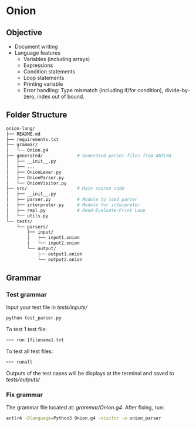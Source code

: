 # Onion
## Objective
- Document writing
- Language features
    - Variables (including arrays)
    - Expressions
    - Condition statements
    - Loop statements
    - Printing variable
    - Error handling: Type mismatch (including if/for condition), divide-by-zero, index out of bound.
## Folder Structure
```bash
onion-lang/
├── README.md       
├── requirements.txt          
├── grammar/          
│   └── Onion.g4 
├── generated/             # Generated parser files from ANTLR4
│   ├── __init__.py
│   ├── ...
│   ├── OnionLexer.py
│   ├── OnionParser.py
│   └── OnionVisitor.py
├── src/                   # Main source code
│   ├── __init__.py
│   ├── parser.py          # Module to load parser
│   ├── interpreter.py     # Module for interpreter
│   ├── repl.py            # Read-Evaluate-Print Loop
│   └── utils.py
└── tests/
    └── parsers/    
        ├── input/
        │   ├── input1.onion  
        │   └── input2.onion
        └── output/
            ├── output1.onion
            └── output2.onion
```
## Grammar
### Test grammar
Input your test file in *tests/inputs/*
```bash
python test_parser.py
```
To test 1 test file:
```bash
>>> run [filename].txt
```
To test all test files:
```bash
>>> runall
```
Outputs of the test cases will be displays at the terminal and saved to *tests/outputs/* 
### Fix grammar
The grammar file located at: *grammar/Onion.g4*. After fixing, run:
```bash
antlr4 -Dlanguage=Python3 Onion.g4 -visitor -o onion_parser
```